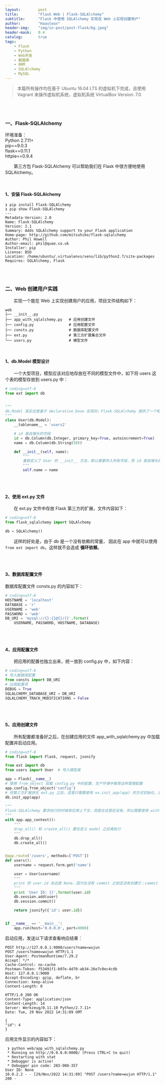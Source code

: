 ```yaml
---
layout:        post
title:         "Flask Web | Flask-SQLAlchemy"
subtitle:      "Flask 中使用 SQLAlchemy 实现在 Web 上实现创建用户"
author:        "Haauleon"
header-img:    "img/in-post/post-flask/bg.jpeg"
header-mask:   0.4
catalog:       true
tags:
    - Flask
    - Python
    - Web开发
    - 数据库
    - ORM
    - SQLAlchemy
    - MySQL
---
```


> 本篇所有操作均在基于 Ubuntu 16.04 LTS 的虚拟机下完成，且使用 Vagrant 来操作虚拟机系统，虚拟机系统 VirtualBox Version: 7.0 

<br>
<br>

### 一、Flask-SQLAlchemy
环境准备：     
Python 2.7.11+      
pip==9.0.3     
flask==0.11.1   
httpie==0.9.4     

&emsp;&emsp;第三方包 Flask-SQLAlchemy 可以帮助我们在 Flask 中很方便地使用 SQLAlchemy。     

<br>

#### 1、安装 Flask-SQLAlchemy
```
❯ pip install Flask-SQLAlchemy
❯ pip show Flask-SQLAlchemy
---
Metadata-Version: 2.0
Name: Flask-SQLAlchemy
Version: 2.1
Summary: Adds SQLAlchemy support to your Flask application
Home-page: http://github.com/mitsuhiko/flask-sqlalchemy
Author: Phil Howell
Author-email: phil@quae.co.uk
Installer: pip
License: BSD
Location: /home/ubuntu/.virtualenvs/venv/lib/python2.7/site-packages
Requires: SQLAlchemy, Flask
```

<br>
<br>

### 二、Web 创建用户实践
&emsp;&emsp;实现一个能在 Web 上实现创建用户的应用，项目文件结构如下：     
```
web
├── __init__.py
├── app_with_sqlalchemy.py   # 应用创建文件
├── config.py                # 应用配置文件
├── consts.py                # 数据库配置文件
├── ext.py                   # 第三方扩展集合文件
└── users.py                 # 模型文件
```     

<br>

#### 1、db.Model 模型设计
&emsp;&emsp;一个大型项目，模型应该对应地存放在不同的模型文件中，如下将 users 这个表的模型存放到 users.py 中：      
```python
# coding=utf-8
from ext import db


"""
db.Model 其实还是基于 declarative_base 实现的，Flask-SQLAlchemy 提供了一个和 Django 风格很像的基类
"""
class User(db.Model):
    __tablename__ = 'users2'

    # id 是自增长的字段
    id = db.Column(db.Integer, primary_key=True, autoincrement=True)
    name = db.Column(db.String(50))

    def __init__(self, name):
        """
        重新定义了 User 的 __init__ 方法，默认需要传入所有字段，而 id 是自增长的字段不需要传入
        """
        self.name = name
```

<br>
<br>

#### 2、使用 ext.py 文件
&emsp;&emsp;在 ext.py 文件中存放 Flask 第三方的扩展，文件内容如下：      
```python
# coding=utf-8
from flask_sqlalchemy import SQLAlchemy

db = SQLAlchemy()

```
&emsp;&emsp;这样的好处是，由于 db 是一个没有依赖的常量， 因此在 app 中就可以使用 `from ext import db`，这样就不会造成 **循环依赖**。

<br>
<br>


#### 3、数据库配置文件
数据库配置文件 consts.py 的内容如下：    
```python
# coding=utf-8
HOSTNAME = 'localhost'
DATABASE = 'r'
USERNAME = 'web'
PASSWORD = 'web'
DB_URI = 'mysql://{}:{}@{}/{}'.format(
    USERNAME, PASSWORD, HOSTNAME, DATABASE)
```

<br>
<br>

#### 4、应用配置文件
&emsp;&emsp;把应用的配置也独立出来，统一放到 config.py 中，如下内容：      
```python
# coding=utf-8
# 导入数据库配置
from consts import DB_URI
# 应用配置项
DEBUG = True
SQLALCHEMY_DATABASE_URI = DB_URI
SQLALCHEMY_TRACK_MODIFICATIONS = False
```

<br>
<br>

#### 5、应用创建文件
&emsp;&emsp;所有配置都准备好之后，在创建应用的文件 app_with_sqlalchemy.py 中加载配置并启动应用。     
```python
# coding=utf-8
from flask import Flask, request, jsonify

from ext import db
from users import User  # 导入模型类

app = Flask(__name__)
# 使用 from_object 加载 config.py 中的配置，生产环境中推荐这样管理配置
app.config.from_object('config')
# 将第三方扩展放在 ext.py 之后，这里只需要使用 xx.init_app(app) 的方式初始化，这也是推荐的用法
db.init_app(app)

"""
Flask-SQLAlchemy 要求执行的时候有应用上下文，但是在这里还没有，所以需要使用 with app.app_context() 创建应用上下文
"""
with app.app_context():
    """
    drop_all() 和 create_all() 要在定义 model 之后再执行
    """
    db.drop_all()
    db.create_all()


@app.route('/users', methods=['POST'])
def users():
    username = request.form.get('name')

    user = User(username)
    """
    print 的 user.id 永远是 None，因为在没有 commit 之前还没有创建它；commit 之后 user.id 会自动改成在表中创建的条目 id
    """
    print 'User ID: {}'.format(user.id)
    db.session.add(user)
    db.session.commit()

    return jsonify({'id': user.id})


if __name__ == '__main__':
    app.run(host='0.0.0.0', port=9000)
```

启动应用，发送以下请求查看响应结果：     
```
POST http://127.0.0.1:9000/users?name=wujun
POST /users?name=wujun HTTP/1.1
User-Agent: PostmanRuntime/7.29.2
Accept: */*
Cache-Control: no-cache
Postman-Token: f53491f1-b97e-4d70-ab34-26e7c0ec4cdb
Host: 127.0.0.1:9000
Accept-Encoding: gzip, deflate, br
Connection: keep-alive
Content-Length: 0
 
HTTP/1.0 200 OK
Content-Type: application/json
Content-Length: 14
Server: Werkzeug/0.11.10 Python/2.7.11+
Date: Tue, 29 Nov 2022 14:31:09 GMT
 
{
"id": 4
}
```

应用文件显示的内容如下：     
```
 ❯ python web/app_with_sqlalchemy.py
 * Running on http://0.0.0.0:9000/ (Press CTRL+C to quit)
 * Restarting with stat
 * Debugger is active!
 * Debugger pin code: 203-908-357
User ID: None
10.0.2.2 - - [29/Nov/2022 14:31:09] "POST /users?name=wujun HTTP/1.1" 200 -
```